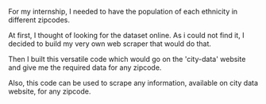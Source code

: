 For my internship, I needed to have the population of each ethnicity in different zipcodes.

At first, I thought of looking for the dataset online. 
As i could not find it, I decided to build my very own web scraper that would do that.

Then I built this versatile code which would go on the 'city-data' website and give me the required data for any zipcode.

Also, this code can be used to scrape any information, available on city data website, for any zipcode.
